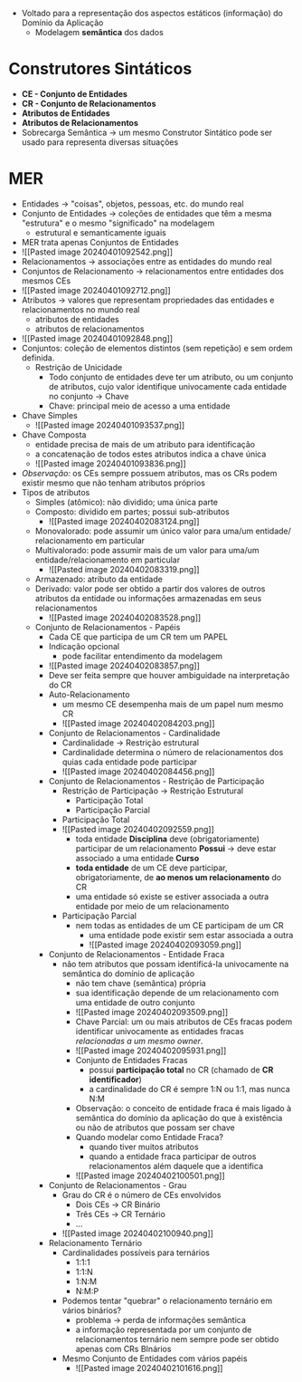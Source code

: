 - Voltado para a representação dos aspectos estáticos (informação) do Domínio da Aplicação
	- Modelagem **semântica** dos dados
# Construtores Sintáticos
- **CE - Conjunto de Entidades**
- **CR - Conjunto de Relacionamentos**
- **Atributos  de Entidades**
- **Atributos de Relacionamentos**
- Sobrecarga Semântica -> um mesmo Construtor Sintático pode ser usado para representa diversas situações
# MER
- Entidades -> "coisas", objetos, pessoas, etc. do mundo real
- Conjunto de Entidades -> coleções de entidades que têm a mesma "estrutura" e o mesmo "significado" na modelagem
	- estrutural e semanticamente iguais
- MER trata apenas Conjuntos de Entidades
- ![[Pasted image 20240401092542.png]]
- Relacionamentos -> associações entre as entidades do mundo real
- Conjuntos de Relacionamento -> relacionamentos entre entidades dos mesmos CEs
- ![[Pasted image 20240401092712.png]]
- Atributos -> valores que representam propriedades das entidades e relacionamentos no mundo real
	- atributos de entidades
	- atributos de relacionamentos
- ![[Pasted image 20240401092848.png]]
- Conjuntos: coleção de elementos distintos (sem repetição) e sem ordem definida.
	- Restrição de Unicidade
		- Todo conjunto de entidades deve ter um atributo, ou um conjunto de atributos, cujo valor identifique univocamente cada entidade no conjunto -> Chave
		- Chave: principal meio de acesso a uma entidade
- Chave Simples
	- ![[Pasted image 20240401093537.png]]
- Chave Composta
	- entidade precisa de mais de um atributo para identificação
	- a concatenação de todos estes atributos indica a chave única
	- ![[Pasted image 20240401093836.png]]
- *Observação:* os CEs sempre possuem atributos, mas os CRs podem existir mesmo que não tenham atributos próprios
- Tipos de atributos
	- Simples (atômico): não dividido; uma única parte
	- Composto: dividido em partes; possui sub-atributos
		- ![[Pasted image 20240402083124.png]]
	- Monovalorado: pode assumir um único valor para uma/um entidade/ relacionamento em particular
	- Multivalorado: pode assumir mais de um valor para uma/um entidade/relacionamento em particular
		- ![[Pasted image 20240402083319.png]]
	- Armazenado: atributo da entidade
	- Derivado: valor pode ser obtido a partir dos valores de outros atributos da entidade ou informações armazenadas em seus relacionamentos
		- ![[Pasted image 20240402083528.png]]
	- Conjunto de Relacionamentos - Papéis
		- Cada CE que participa de um CR tem um PAPEL
		- Indicação opcional
			- pode facilitar entendimento da modelagem
		- ![[Pasted image 20240402083857.png]]
		- Deve ser feita sempre que houver ambiguidade na interpretação do CR
		- Auto-Relacionamento
			- um mesmo CE desempenha mais de um papel num mesmo CR
			- ![[Pasted image 20240402084203.png]]
		- Conjunto de Relacionamentos - Cardinalidade
			- Cardinalidade -> Restrição estrutural
			- Cardinalidade determina o número de relacionamentos dos quias cada entidade pode participar
			- ![[Pasted image 20240402084456.png]]
		- Conjunto de Relacionamentos - Restrição de Participação
			- Restrição de Participação -> Restrição Estrutural
				- Participação Total
				- Participação Parcial
			- Participação Total
			- ![[Pasted image 20240402092559.png]]
				- toda entidade **Disciplina** deve (obrigatoriamente) participar de um relacionamento **Possui** -> deve estar associado a uma entidade **Curso**
				- **toda entidade** de um CE deve participar, obrigatoriamente, de **ao menos um relacionamento** do CR
				- uma entidade só existe se estiver associada a outra entidade por meio de um relacionamento
			- Participação Parcial
				- nem todas as entidades de um CE participam de um CR
					- uma entidade pode existir sem estar associada a outra
					- ![[Pasted image 20240402093059.png]]
		- Conjunto de Relacionamentos - Entidade Fraca
			- não tem atributos que possam identificá-la univocamente na semântica do domínio de aplicação
				- não tem chave (semântica) própria
				- sua identificação depende de um relacionamento com uma entidade de outro conjunto
				- ![[Pasted image 20240402093509.png]]
				- Chave Parcial: um ou mais atributos de CEs fracas podem identificar univocamente as entidades fracas *relacionadas a um mesmo owner*.
				- ![[Pasted image 20240402095931.png]]
				- Conjunto de Entidades Fracas
					- possui **participação total** no CR (chamado de **CR identificador**)
					- a cardinalidade do CR é sempre 1:N ou 1:1, mas nunca N:M
				- Observação: o conceito de entidade fraca é mais ligado à semântica do domínio da aplicação do que à existência ou não de atributos que possam ser chave
				- Quando modelar como Entidade Fraca?
					- quando tiver muitos atributos
					- quando a entidade fraca participar de outros relacionamentos além daquele que a identifica
				- ![[Pasted image 20240402100501.png]]
		- Conjunto de Relacionamentos - Grau
			- Grau do CR é o número de CEs envolvidos
				- Dois CEs -> CR Binário
				- Três CEs -> CR Ternário
				- ...
			- ![[Pasted image 20240402100940.png]]
		- Relacionamento Ternário
			- Cardinalidades possíveis para ternários
				- 1:1:1
				- 1:1:N
				- 1:N:M
				- N:M:P
			- Podemos tentar "quebrar" o relacionamento ternário em vários binários?
				- problema -> perda de informações semântica
				- a informação representada por um conjunto de relacionamentos ternário nem sempre pode ser obtido apenas com CRs BInários
			- Mesmo Conjunto de Entidades com vários papéis
				- ![[Pasted image 20240402101616.png]]